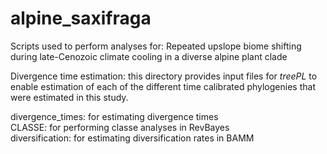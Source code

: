 # alpine_saxifraga
Scripts used to perform analyses for: Repeated upslope biome shifting during late-Cenozoic climate cooling in a diverse alpine plant clade

Divergence time estimation: this directory provides input files for *treePL* to enable estimation of each of the different time calibrated phylogenies that were estimated in this study. 


divergence_times: for estimating divergence times<br>
CLASSE: for performing classe analyses in RevBayes<br>
diversification: for estimating diversification rates in BAMM<br>
